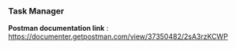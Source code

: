 ### Task Manager

**Postman documentation link** : https://documenter.getpostman.com/view/37350482/2sA3rzKCWP

